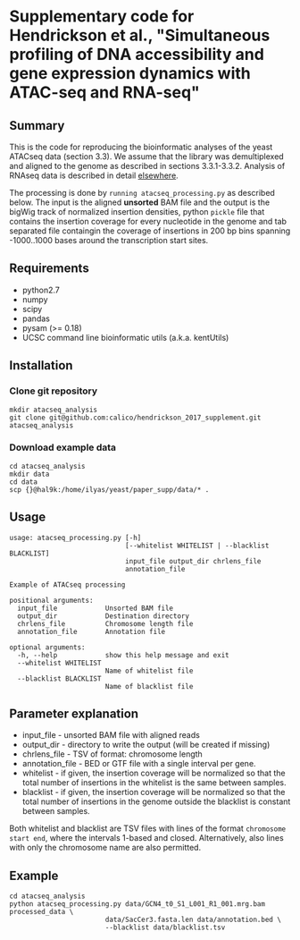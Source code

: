 # Supplementary code for Hendrickson et al., "Simultaneous profiling of DNA accessibility and gene expression dynamics with ATAC-seq and RNA-seq" 

## Summary 

This is the code for reproducing the bioinformatic analyses of the yeast ATACseq data (section 3.3). We assume that the library was demultiplexed and aligned to the genome as described in sections 3.3.1-3.3.2. Analysis of RNAseq data is described in detail [elsewhere](http://www.nature.com/nprot/journal/v7/n3/full/nprot.2012.016.html). 

The processing is done by `running atacseq_processing.py` as described below. The input is the aligned __unsorted__ BAM file and the output is the bigWig track of normalized insertion densities, python `pickle` file that contains the insertion coverage for every nucleotide in the genome and tab separated file containgin the coverage of insertions in 200 bp bins spanning -1000..1000 bases around the transcription start sites. 

## Requirements 

* python2.7
* numpy
* scipy
* pandas
* pysam (>= 0.18)
* UCSC command line bioinformatic utils (a.k.a. kentUtils)

## Installation

### Clone git repository

    mkdir atacseq_analysis
    git clone git@github.com:calico/hendrickson_2017_supplement.git atacseq_analysis

### Download example data
    cd atacseq_analysis
    mkdir data
    cd data 
    scp {}@hal9k:/home/ilyas/yeast/paper_supp/data/* .
    

## Usage

    usage: atacseq_processing.py [-h]
                                 [--whitelist WHITELIST | --blacklist BLACKLIST]
                                 input_file output_dir chrlens_file
                                 annotation_file

    Example of ATACseq processing

    positional arguments:
      input_file            Unsorted BAM file
      output_dir            Destination directory
      chrlens_file          Chromosome length file
      annotation_file       Annotation file

    optional arguments:
      -h, --help            show this help message and exit
      --whitelist WHITELIST
                            Name of whitelist file
      --blacklist BLACKLIST
                            Name of blacklist file
                            
## Parameter explanation
   * input_file - unsorted BAM file with aligned reads
   * output_dir - directory to write the output (will be created if missing)
   * chrlens_file - TSV of format: chromosome   length
   * annotation_file - BED or GTF file with a single interval per gene. 
   * whitelist - if given, the insertion coverage will be normalized so that the total
    number of insertions in the whitelist is the same between samples.
   * blacklist - if given, the insertion coverage will be normalized so that the total number of insertions in the genome
   outside the blacklist is constant between samples. 
   
   Both whitelist and blacklist are TSV files with lines of the format `chromosome  start end`, where the intervals 1-based 
   and closed. Alternatively, also lines with only the chromosome name are also permitted. 
   
## Example 
    cd atacseq_analysis
    python atacseq_processing.py data/GCN4_t0_S1_L001_R1_001.mrg.bam processed_data \
                            data/SacCer3.fasta.len data/annotation.bed \
                            --blacklist data/blacklist.tsv 

